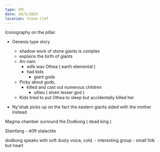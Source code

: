 ```yaml
---
type: SPL
date: 10/5/2024
location: Stone Clef
---
```


Iconography on the pillar. 
- Genesis type story
	- shadow work of stone giants is complex
	- explains the birth of giants
	- An-nam 
		- wife was Othea ( earth elemental )
		- had kids
			-  giant gods
	- Picky about gods, 
		- killed and cast out numerous children
			- uliteu ( elven lesser god )
	- Kids tried to put Othea to sleep but accidentally killed her


- Ny'shak picks up on the fact the eastern giants sided with the mother instead

Magma chamber surround the Dodkong ( dead king )

Stainfang - 40ft stalactite

dodkong speaks with soft dusty voice, cold. 
	- interesting group
	- small folk but heart

